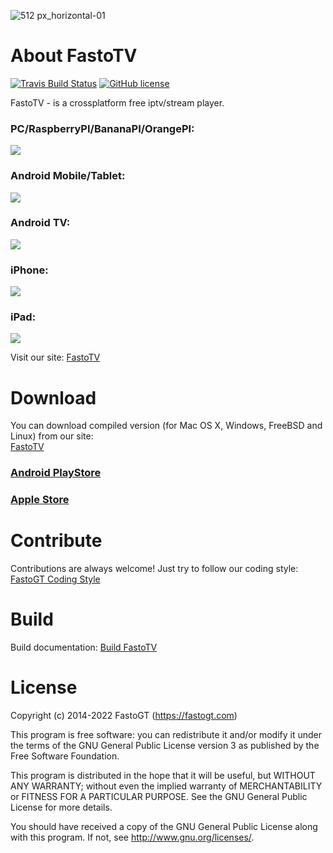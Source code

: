 ![512 px_horizontal-01](https://user-images.githubusercontent.com/36637989/43616278-a089589e-96b3-11e8-8bc2-60615366e442.png)

About FastoTV
===============
[![Travis Build Status](https://travis-ci.org/fastogt/gpu_player.svg?branch=master)](https://travis-ci.org/fastogt/fastotv)
[![GitHub license](https://img.shields.io/badge/license-GPLv3-blue.svg)](https://raw.githubusercontent.com/fastogt/fastotv/master/COPYRIGHT)

FastoTV - is a crossplatform free iptv/stream player. <br />

### PC/RaspberryPI/BananaPI/OrangePI:
![](https://fastotv.com/app/api/static/images/promo/pc.png)

### Android Mobile/Tablet:
![](https://fastotv.com/app/api/static/images/promo/android.png)

### Android TV:
![](https://fastotv.com/app/api/static/images/promo/android_tv.png)

### iPhone:
![](https://fastotv.com/app/api/static/images/promo/iphone.jpeg)

### iPad:
![](https://fastotv.com/app/api/static/images/promo/ipad.png)

Visit our site: [FastoTV](https://fastotv.com)

Download
========

You can download compiled version (for Mac OS X, Windows, FreeBSD and Linux) from our site:<br />
[FastoTV](https://fastotv.com)

### [Android PlayStore](https://play.google.com/store/apps/details?id=com.fastotv)
### [Apple Store](https://apps.apple.com/us/app/fastotv/id1486741808)

Contribute
==========
Contributions are always welcome! Just try to follow our coding style: [FastoGT Coding Style](https://github.com/fastogt/fastonosql/wiki/Coding-Style)

Build
=====

Build documentation: [Build FastoTV](https://github.com/fastogt/fastotv/wiki/Build)

License
=======

Copyright (c) 2014-2022 FastoGT (https://fastogt.com)

This program is free software: you can redistribute it and/or modify
it under the terms of the GNU General Public License version 3 as 
published by the Free Software Foundation.

This program is distributed in the hope that it will be useful,
but WITHOUT ANY WARRANTY; without even the implied warranty of
MERCHANTABILITY or FITNESS FOR A PARTICULAR PURPOSE.  See the
GNU General Public License for more details.

You should have received a copy of the GNU General Public License
along with this program. If not, see <http://www.gnu.org/licenses/>.
